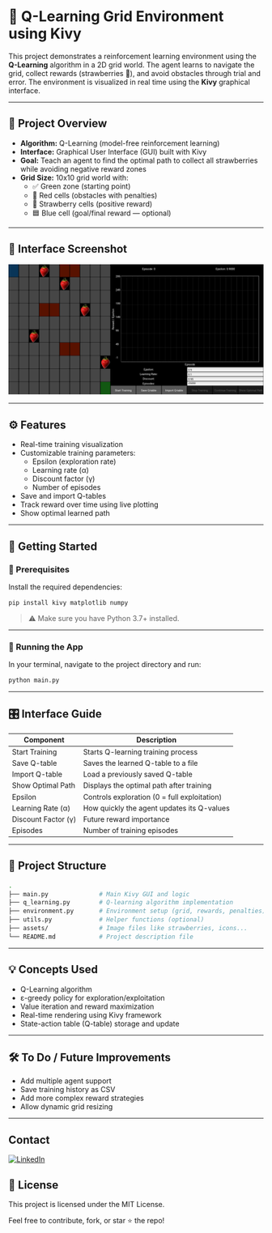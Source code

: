 
# 🍓 Q-Learning Grid Environment using Kivy

This project demonstrates a reinforcement learning environment using the **Q-Learning** algorithm in a 2D grid world. The agent learns to navigate the grid, collect rewards (strawberries 🍓), and avoid obstacles through trial and error. The environment is visualized in real time using the **Kivy** graphical interface.

---

## 🧠 Project Overview

- **Algorithm:** Q-Learning (model-free reinforcement learning)
- **Interface:** Graphical User Interface (GUI) built with Kivy
- **Goal:** Teach an agent to find the optimal path to collect all strawberries while avoiding negative reward zones
- **Grid Size:** 10x10 grid world with:
  - ✅ Green zone (starting point)
  - 🚫 Red cells (obstacles with penalties)
  - 🍓 Strawberry cells (positive reward)
  - 🟦 Blue cell (goal/final reward — optional)

---

## 📸 Interface Screenshot

![Q-Learning Grid Screenshot](assets/image.png)

---

## ⚙️ Features

- Real-time training visualization
- Customizable training parameters:
  - Epsilon (exploration rate)
  - Learning rate (α)
  - Discount factor (γ)
  - Number of episodes
- Save and import Q-tables
- Track reward over time using live plotting
- Show optimal learned path

---

## 🚀 Getting Started

### 🔧 Prerequisites

Install the required dependencies:

```bash
pip install kivy matplotlib numpy
```

> ⚠️ Make sure you have Python 3.7+ installed.

---

### 🧪 Running the App

In your terminal, navigate to the project directory and run:

```bash
python main.py
```

---

## 🎛️ Interface Guide

| Component              | Description                                      |
|------------------------|--------------------------------------------------|
| Start Training         | Starts Q-learning training process               |
| Save Q-table           | Saves the learned Q-table to a file              |
| Import Q-table         | Load a previously saved Q-table                  |
| Show Optimal Path      | Displays the optimal path after training         |
| Epsilon                | Controls exploration (0 = full exploitation)     |
| Learning Rate (α)      | How quickly the agent updates its Q-values       |
| Discount Factor (γ)    | Future reward importance                         |
| Episodes               | Number of training episodes                      |

---

## 📁 Project Structure

```bash
.
├── main.py              # Main Kivy GUI and logic
├── q_learning.py        # Q-learning algorithm implementation
├── environment.py       # Environment setup (grid, rewards, penalties)
├── utils.py             # Helper functions (optional)
├── assets/              # Image files like strawberries, icons...
└── README.md            # Project description file
```

---

## 💡 Concepts Used

- Q-Learning algorithm
- ε-greedy policy for exploration/exploitation
- Value iteration and reward maximization
- Real-time rendering using Kivy framework
- State-action table (Q-table) storage and update

---

## 🛠️ To Do / Future Improvements

- Add multiple agent support
- Save training history as CSV
- Add more complex reward strategies
- Allow dynamic grid resizing

---

## Contact

[![LinkedIn](https://img.shields.io/badge/LinkedIn-blue?logo=linkedin&logoColor=white&style=for-the-badge)](https://www.linkedin.com/in/tima00MA)


## 📜 License

This project is licensed under the MIT License.

Feel free to contribute, fork, or star ⭐ the repo!